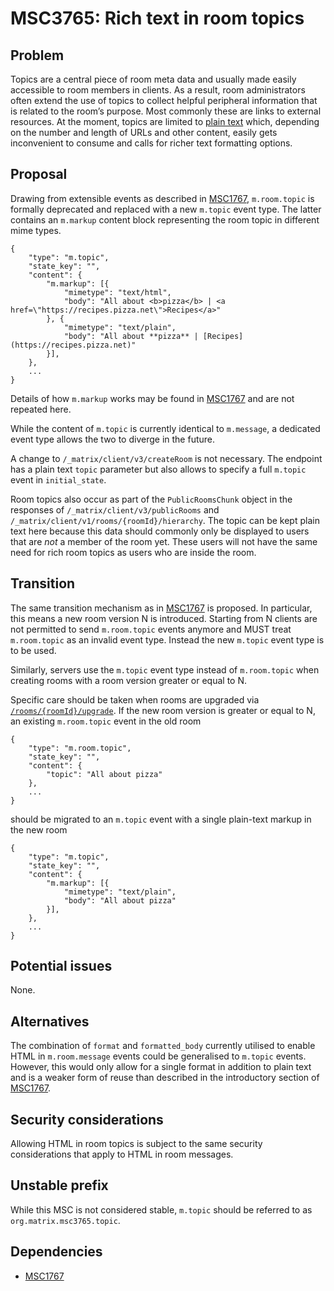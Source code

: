# MSC3765: Rich text in room topics

## Problem

Topics are a central piece of room meta data and usually made easily
accessible to room members in clients. As a result, room administrators
often extend the use of topics to collect helpful peripheral information
that is related to the room’s purpose. Most commonly these are links to
external resources. At the moment, topics are limited to [plain text]
which, depending on the number and length of URLs and other content,
easily gets inconvenient to consume and calls for richer text formatting
options.

## Proposal

Drawing from extensible events as described in [MSC1767],
`m.room.topic` is formally deprecated and replaced with a new `m.topic`
event type. The latter contains an `m.markup` content block representing
the room topic in different mime types.

``` json5
{
    "type": "m.topic",
    "state_key": "",
    "content": {
        "m.markup": [{
            "mimetype": "text/html",
            "body": "All about <b>pizza</b> | <a href=\"https://recipes.pizza.net\">Recipes</a>"
        }, {
            "mimetype": "text/plain",
            "body": "All about **pizza** | [Recipes](https://recipes.pizza.net)"
        }],
    },
    ...
}
```

Details of how `m.markup` works may be found in [MSC1767] and are not
repeated here.

While the content of `m.topic` is currently identical to `m.message`, a
dedicated event type allows the two to diverge in the future.

A change to `/_matrix/client/v3/createRoom` is not necessary. The
endpoint has a plain text `topic` parameter but also allows to specify a
full `m.topic` event in `initial_state`.

Room topics also occur as part of the `PublicRoomsChunk` object in the
responses of `/_matrix/client/v3/publicRooms` and
`/_matrix/client/v1/rooms/{roomId}/hierarchy`. The topic can be kept
plain text here because this data should commonly only be displayed to
users that are *not* a member of the room yet. These users will not have
the same need for rich room topics as users who are inside the room.

## Transition

The same transition mechanism as in [MSC1767] is proposed. In
particular, this means a new room version N is introduced. Starting from
N clients are not permitted to send `m.room.topic` events anymore and
MUST treat `m.room.topic` as an invalid event type. Instead the new
`m.topic` event type is to be used.

Similarly, servers use the `m.topic` event type instead of
`m.room.topic` when creating rooms with a room version greater or equal
to N.

Specific care should be taken when rooms are upgraded via
[`/rooms/{roomId}/upgrade`]. If the new room version is greater or
equal to N, an existing `m.room.topic` event in the old room

``` json5
{
    "type": "m.room.topic",
    "state_key": "",
    "content": {
        "topic": "All about pizza"
    },
    ...
}
```

should be migrated to an `m.topic` event with a single plain-text markup
in the new room

``` json5
{
    "type": "m.topic",
    "state_key": "",
    "content": {
        "m.markup": [{
            "mimetype": "text/plain",
            "body": "All about pizza"
        }],
    },
    ...
}
```

## Potential issues

None.

## Alternatives

The combination of `format` and `formatted_body` currently utilised to
enable HTML in `m.room.message` events could be generalised to
`m.topic` events. However, this would only allow for a single
format in addition to plain text and is a weaker form of reuse than
described in the introductory section of [MSC1767].

## Security considerations

Allowing HTML in room topics is subject to the same security
considerations that apply to HTML in room messages.

## Unstable prefix

While this MSC is not considered stable, `m.topic` should be referred to
as `org.matrix.msc3765.topic`.

## Dependencies

- [MSC1767]

  [plain text]: https://spec.matrix.org/v1.2/client-server-api/#mroomtopic
  [MSC1767]: https://github.com/matrix-org/matrix-spec-proposals/pull/1767
  [`/rooms/{roomId}/upgrade`]: https://spec.matrix.org/v1.5/client-server-api/#post_matrixclientv3roomsroomidupgrade

